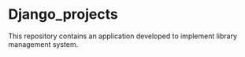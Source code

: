 # Django_projects

This repository contains an application developed to implement library management system.
